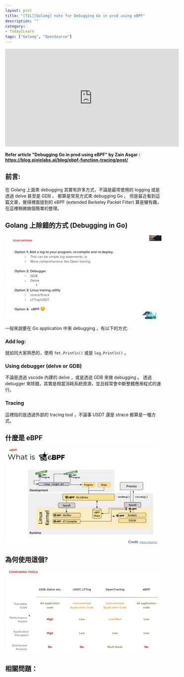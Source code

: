 ```yaml
---
layout: post
title: "[TIL][Golang] note for Debugging Go in prod using eBPF"
description: ""
category: 
- TodayILearn
tags: ["Golang", "OpenSource"]
---
```


<iframe width="560" height="315" src="https://www.youtube.com/embed/0mxUU_--dDM" frameborder="0" allow="accelerometer; autoplay; clipboard-write; encrypted-media; gyroscope; picture-in-picture" allowfullscreen></iframe>

**Refer article "Debugging Go in prod using eBPF" by Zain Asgar : https://blog.pixielabs.ai/blog/ebpf-function-tracing/post/**

## 前言:

在 Golang 上面來 debugging 其實有許多方式，不論是最常使用的 logging 或是透過 delve 甚至是 GDB 。 都算是常見方式來 debugging Go 。 但是最近看到這篇文章，覺得裡面提到的 eBPF (extended Berkeley Packet Filter) 算是蠻有趣，在這裡稍微做個簡單的整理。


## Golang 上除錯的方式 (Debugging in Go)

![](../images/2020/0921-1.png)

一般來說要在 Go application 中來 debugging ，有以下的方式:

### **Add log:**

就如同大家熟悉的，使用 `fmt.Println()` 或是 `log.Println()` 。



### **Using debugger (delve or GDB)**

不論是透過 vscode 內建的 delve ，或是透過 GDB 來做 debugging 。 透過 debugger 來除錯，其實是相當消耗系統資源，並且經常會中斷整體應用程式的運行。



### Tracing 

這裡指的是透過外部的 tracing tool ，不論事 USDT 還是 strace 都算是一種方式。





## 什麼是 eBPF

![](../images/2020/0921-3.png)





## 為何使用這個?

![](../images/2020/0921-2.png)





## 相關問題：

